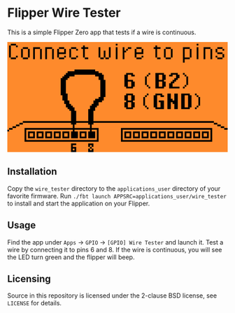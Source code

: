 # Flipper Wire Tester
This is a simple Flipper Zero app that tests if a wire is continuous.

![Screenshot](screen_1.png)

## Installation
Copy the `wire_tester` directory to the `applications_user` directory of your
favorite firmware. Run `./fbt launch APPSRC=applications_user/wire_tester` to
install and start the application on your Flipper.


## Usage
Find the app under `Apps` -> `GPIO` -> `[GPIO] Wire Tester` and launch it. Test
a wire by connecting it to pins 6 and 8. If the wire is continuous, you will
see the LED turn green and the flipper will beep.


## Licensing
Source in this repository is licensed under the 2-clause BSD license, see
`LICENSE` for details.
